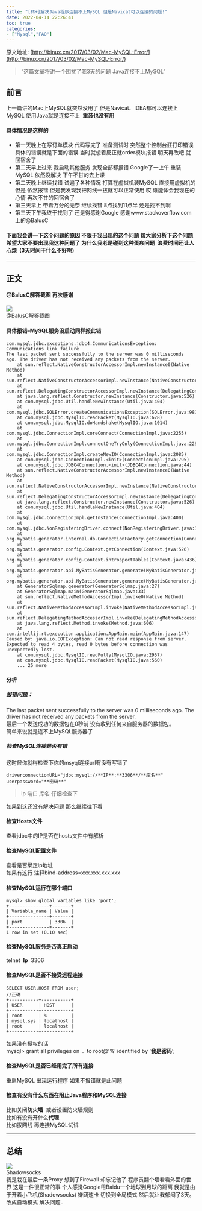 ```yaml
---
title: "[转+]解决Java程序连接不上MySQL 但是Navicat可以连接的问题!"
date: 2022-04-14 22:26:41
toc: true
categories:
- ["Mysql","FAQ"]
---
```


原文地址: [http://binux.cn/2017/03/02/Mac-MySQL-Error/](http://binux.cn/2017/03/02/Mac-MySQL-Error/)
> “这篇文章将讲一个困扰了我3天的问题 Java连接不上MySQL”



## 前言
上一篇讲的Mac上MySQL就突然没用了 但是Navicat、IDEA都可以连接上MySQL 使用Java就是连接不上  **重装也没有用**

#### 具体情况是这样的

- 第一天晚上在写订单模块 代码写完了 准备测试时 突然整个控制台狂打印错误 具体的错误就是下面的错误 当时就想着反正就order模块报错 明天再改吧 就回宿舍了
- 第二天早上过来 我启动其他服务 发现全部都报错 Google了一上午 重装MySQL 依然没解决 下午不甘的去上课
- 第二天晚上继续找错 试遍了各种情况 打算在虚拟机装MySQL 直接用虚拟机的 但是 依然报错 但是我发现我把网线一拔就可以正常使用 哎 谁能体会我现在的心情 再次不甘的回宿舍了
- 第三天早上 带着万分的无奈 继续找错 8点找到11点半 还是找不到啊
- 第三天下午我终于找到了 还是得感谢Google 感谢www.stackoverflow.com上的@BalusC

#### 下面我会讲一下这个问题的原因 不限于我出现的这个问题 帮大家分析下这个问题 希望大家不要出现我这种问题了 为什么我老是碰到这种蛋疼问题  **浪费时间还让人心烦**  (3天时间干什么不好啊)

---


## 正文

#### @BalusC解答截图 再次感谢
![](https://file.wulicode.com/yuque/202208/24/23/1508i10mb0mI.png?x-oss-process=image/resize,h_716)<br />@BalusC解答截图

#### 具体报错–MySQL服务没启动同样报此错
```
com.mysql.jdbc.exceptions.jdbc4.CommunicationsException: Communications link failure
The last packet sent successfully to the server was 0 milliseconds ago. The driver has not received any packets from the server.
    at sun.reflect.NativeConstructorAccessorImpl.newInstance0(Native Method)
    at sun.reflect.NativeConstructorAccessorImpl.newInstance(NativeConstructorAccessorImpl.java:57)
    at sun.reflect.DelegatingConstructorAccessorImpl.newInstance(DelegatingConstructorAccessorImpl.java:45)
    at java.lang.reflect.Constructor.newInstance(Constructor.java:526)
    at com.mysql.jdbc.Util.handleNewInstance(Util.java:404)
    at com.mysql.jdbc.SQLError.createCommunicationsException(SQLError.java:981)
    at com.mysql.jdbc.MysqlIO.readPacket(MysqlIO.java:628)
    at com.mysql.jdbc.MysqlIO.doHandshake(MysqlIO.java:1014)
    at com.mysql.jdbc.ConnectionImpl.coreConnect(ConnectionImpl.java:2255)
    at com.mysql.jdbc.ConnectionImpl.connectOneTryOnly(ConnectionImpl.java:2286)
    at com.mysql.jdbc.ConnectionImpl.createNewIO(ConnectionImpl.java:2085)
    at com.mysql.jdbc.ConnectionImpl.<init>(ConnectionImpl.java:795)
    at com.mysql.jdbc.JDBC4Connection.<init>(JDBC4Connection.java:44)
    at sun.reflect.NativeConstructorAccessorImpl.newInstance0(Native Method)
    at sun.reflect.NativeConstructorAccessorImpl.newInstance(NativeConstructorAccessorImpl.java:57)
    at sun.reflect.DelegatingConstructorAccessorImpl.newInstance(DelegatingConstructorAccessorImpl.java:45)
    at java.lang.reflect.Constructor.newInstance(Constructor.java:526)
    at com.mysql.jdbc.Util.handleNewInstance(Util.java:404)
    at com.mysql.jdbc.ConnectionImpl.getInstance(ConnectionImpl.java:400)
    at com.mysql.jdbc.NonRegisteringDriver.connect(NonRegisteringDriver.java:327)
    at org.mybatis.generator.internal.db.ConnectionFactory.getConnection(ConnectionFactory.java:68)
    at org.mybatis.generator.config.Context.getConnection(Context.java:526)
    at org.mybatis.generator.config.Context.introspectTables(Context.java:436)
    at org.mybatis.generator.api.MyBatisGenerator.generate(MyBatisGenerator.java:222)
    at org.mybatis.generator.api.MyBatisGenerator.generate(MyBatisGenerator.java:133)
    at GeneratorSqlmap.generator(GeneratorSqlmap.java:27)
    at GeneratorSqlmap.main(GeneratorSqlmap.java:33)
    at sun.reflect.NativeMethodAccessorImpl.invoke0(Native Method)
    at sun.reflect.NativeMethodAccessorImpl.invoke(NativeMethodAccessorImpl.java:57)
    at sun.reflect.DelegatingMethodAccessorImpl.invoke(DelegatingMethodAccessorImpl.java:43)
    at java.lang.reflect.Method.invoke(Method.java:606)
    at com.intellij.rt.execution.application.AppMain.main(AppMain.java:147)
Caused by: java.io.EOFException: Can not read response from server. Expected to read 4 bytes, read 0 bytes before connection was unexpectedly lost.
    at com.mysql.jdbc.MysqlIO.readFully(MysqlIO.java:2957)
    at com.mysql.jdbc.MysqlIO.readPacket(MysqlIO.java:560)
    ... 25 more
```

#### 分析

##### 报错问题：
The last packet sent successfully to the server was 0 milliseconds ago. The driver has not received any packets from the server.<br />最后一个发送成功的数据包在0秒前 没有收到任何来自服务器的数据包。<br />简单来说就是连不上MySQL服务器了

##### 检查MySQL连接是否有错
这时候你就得检查下你的msyql连接url有没有写错了
```
driverconnectionURL="jdbc:mysql://**IP**:**3306**/**库名**"
userpassword="**密码**"
```
> ip 端口 库名 仔细检查下

如果到这还没有解决问题 那么继续往下看

#### 检查Hosts文件
查看jdbc中的IP是否在hosts文件中有解析

#### 检查MySQL配置文件
查看是否绑定ip地址<br />如果有这行 注释bind-address=xxx.xxx.xxx.xxx

#### 检查MySQL运行在哪个端口
```
mysql> show global variables like 'port';
+---------------+-------+
| Variable_name | Value |
+---------------+-------+
| port          | 3306  |
+---------------+-------+
1 row in set (0.10 sec)
```

#### 检查MySQL服务是否真正启动
telnet  **Ip**  3306

#### 检查MySQL是否不接受远程连接
```
SELECT USER,HOST FROM user;
//正确
+-----------+-----------+
| USER      | HOST      |
+-----------+-----------+
| root      | %         |
| mysql.sys | localhost |
| root      | localhost |
+-----------+-----------+
```
如果没有授权的话<br />mysql> grant all privileges on  _._  to root@’%’ identified by ‘**我是密码**‘;

#### 检查MySQL是否已经用完了所有连接
重启MySQL 出现运行程序 如果不报错就是此问题

#### 检查有没有什么东西在阻止Java程序和MySQL连接
比如关闭**防火墙**  或者设置防火墙规则<br />比如有没有开什么**代理**<br />比如拔网线 再连接MySQL试试

---


## 总结
![](https://file.wulicode.com/yuque/202208/24/23/1509gFjr4trd.png?x-oss-process=image/resize,h_324)<br />Shadowsocks<br />我是栽在最后一条Proxy 想到了Firewall 却忘记他了 程序员翻个墙看看外面的世界 这是一件很正常的事 个人感觉Google甩Baidu一个地球到月球的距离 我就是由于开着小飞机(Shadowsocks) 嫌网速卡 切换到全局模式 然后就让我郁闷了3天。<br />改成自动模式 解决问题..


